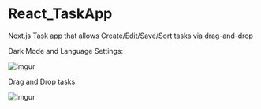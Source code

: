 # React_TaskApp
Next.js Task app that allows Create/Edit/Save/Sort tasks via drag-and-drop


Dark Mode and Language Settings:

![Imgur](https://i.imgur.com/VMsdYtw.png)

Drag and Drop tasks: 

![Imgur](https://i.imgur.com/I9lqr61.png)

